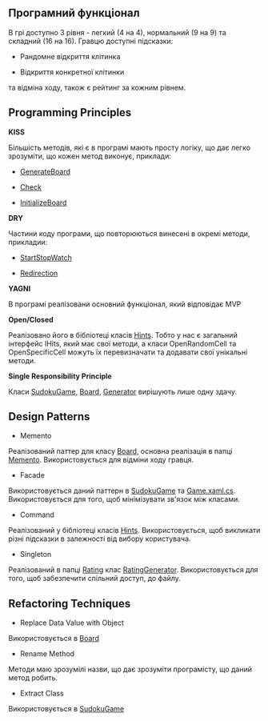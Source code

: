 ## Програмний функціонал
В грі доступно 3 рівня - легкий (4 на 4), нормальний (9 на 9) та складний (16 на 16). Гравцю доступні підсказки:

+ Рандомне відкриття клітинка

+ Відкриття конкретної клітинки

та відміна ходу, також є рейтинг за кожним рівнем.

## Programming Principles

**KISS**

Більшість методів, які є в програмі мають просту логіку, що дає легко зрозуміти, що кожен метод виконує, приклади:
	
* [GenerateBoard](./MySudokuGame/SudokuComponents/SudokuGame.cs#L28-L37)
	
* [Check](./MySudokuGame/SudokuComponents/SudokuGame.cs#L56-L66)
	
* [InitializeBoard](./MySudokuGame/MySudoku/Game.xaml.cs#L72-L86)

**DRY**

Частини коду програми, що повторюються винесені в окремі методи, прикладии:
	
* [StartStopWatch](./MySudokuGame/MySudoku/Game.xaml.cs#L50-L56)
	
* [Redirection](./MySudokuGame/MySudoku/Game.xaml.cs#L160-L165)

**YAGNI**

В програмі реалізовани основний функціонал, який відповідає MVP

**Open/Closed**

Реалізовано його в бібліотеці класів [Hints](./MySudokuGame/Hints). Тобто у нас є загальний інтерфейс IHits, який має 
свої методи, а класи OpenRandomCell та OpenSpecificCell  можуть їх перевизначати та додавати свої унікальні методи.

**Single Responsibility Principle**

Класи [SudokuGame](./MySudokuGame/SudokuComponents/SudokuGame.cs), [Board](./MySudokuGame/SudokuComponents/Board.cs),
 [Generator](./MySudokuGame/Solver/Generator.cs) вирішують лише одну здачу.

## Design Patterns

+ Memento

Реалізований паттер для класу [Board](./MySudokuGame/SudokuComponents/Board.cs), основна реалізація в 
папці [Memento](./MySudokuGame/SudokuComponents/Memento). Використовується для відміни ходу гравця.

+ Facade

Використовується даний паттерн в [SudokuGame](./MySudokuGame/SudokuComponents/SudokuGame.cs) та 
[Game.xaml.cs](./MySudokuGame/MySudoku/Game.xaml.cs). Використовується для того, щоб мінімізувати зв'язок між 
класами.

+ Command

Реалізований у бібліотеці класів [Hints](./MySudokuGame/Hints). Використовується, щоб викликати різні підсказки в залежності 
від вибору користувача.

+ Singleton

Реалізований в папці [Rating](./MySudokuGame/Rating) клас [RatingGenerator](./MySudokuGame/Rating/RatingGenerator.cs). Використовується для того, щоб забезпечити спільний доступ, до файлу.

## Refactoring Techniques

+ Replace Data Value with Object

Використовується в [Board](./MySudokuGame/SudokuComponents/Board.cs#L15)

+ Rename Method

Методи маю зрозумілі назви, що дає зрозуміти програмісту, що даний метод робить.

+ Extract Class

Використовується в [SudokuGame](./MySudokuGame/SudokuComponents/SudokuGame.cs)

